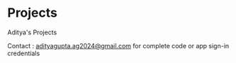 # Projects
Aditya's Projects

Contact : adityagupta.ag2024@gmail.com for complete code or app sign-in credentials 
